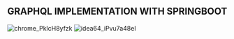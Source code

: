 ## GRAPHQL IMPLEMENTATION WITH SPRINGBOOT
![chrome_PklcH8yfzk](https://github.com/user-attachments/assets/97fee48e-cf1e-46af-a28b-cf36d0f6250e)
![idea64_iPvu7a48el](https://github.com/user-attachments/assets/f3233256-10d5-4d82-b87b-4dd86a9a8ba7)
